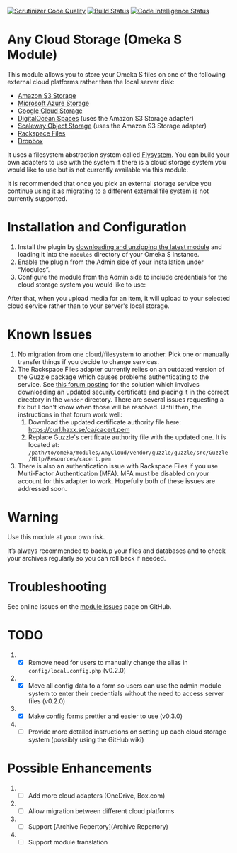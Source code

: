 [![Scrutinizer Code Quality](https://scrutinizer-ci.com/g/HBLL-Collection-Development/omeka-s-any-cloud/badges/quality-score.png?b=master)](https://scrutinizer-ci.com/g/HBLL-Collection-Development/omeka-s-any-cloud/?branch=master)
[![Build Status](https://scrutinizer-ci.com/g/HBLL-Collection-Development/omeka-s-any-cloud/badges/build.png?b=master)](https://scrutinizer-ci.com/g/HBLL-Collection-Development/omeka-s-any-cloud/build-status/master)
[![Code Intelligence Status](https://scrutinizer-ci.com/g/HBLL-Collection-Development/omeka-s-any-cloud/badges/code-intelligence.svg?b=master)](https://scrutinizer-ci.com/code-intelligence)

# Any Cloud Storage (Omeka S Module)
This module allows you to store your Omeka S files on one of the following external cloud platforms rather than the local server disk:
* [Amazon S3 Storage](https://aws.amazon.com/s3/)
* [Microsoft Azure Storage](https://azure.microsoft.com/en-us/services/storage/)
* [Google Cloud Storage](https://cloud.google.com/storage/)
* [DigitalOcean Spaces](https://www.digitalocean.com/products/spaces/) (uses the Amazon S3 Storage adapter)
* [Scaleway Object Storage](https://www.scaleway.com/object-storage/) (uses the Amazon S3 Storage adapter)
* [Rackspace Files](https://www.rackspace.com/cloud/files)
* [Dropbox](https://www.dropbox.com)

It uses a filesystem abstraction system called [Flysystem](http://flysystem.thephpleague.com/docs/). You can build your own adapters to use with the system if there is a cloud storage system you would like to use but is not currently available via this module.

It is recommended that once you pick an external storage service you continue using it as migrating to a different external file system is not currently supported.

# Installation and Configuration
1. Install the plugin by [downloading and unzipping the latest module](https://github.com/HBLL-Collection-Development/omeka-s-any-cloud/releases) and loading it into the `modules` directory of your Omeka S instance.
2. Enable the plugin from the Admin side of your installation under “Modules”.
3. Configure the module from the Admin side to include credentials for the cloud storage system you would like to use:

After that, when you upload media for an item, it will upload to your selected cloud service rather than to your server's local storage.

# Known Issues
1. No migration from one cloud/filesystem to another. Pick one or manually transfer things if you decide to change services. 
2. The Rackspace Files adapter currently relies on an outdated version of the Guzzle package which causes problems authenticating to the service. See [this forum posting](https://community.rackspace.com/products/f/dedicated-hybrid-hosting-forum/8674/rackspace-public-cloud-php-opencloud-sdk-errors-due-to-outdated-certificate-authority-list/14415) for the solution which involves downloading an updated security certificate and placing it in the correct directory in the `vendor` directory. There are several issues requesting a fix but I don't know when those will be resolved. Until then, the instructions in that forum work well:
    1. Download the updated certificate authority file here: <https://curl.haxx.se/ca/cacert.pem>
    2. Replace Guzzle's certificate authority file with the updated one. It is located at: `/path/to/omeka/modules/AnyCloud/vendor/guzzle/guzzle/src/Guzzle/Http/Resources/cacert.pem`
3. There is also an authentication issue with Rackspace Files if you use Multi-Factor Authentication (MFA). MFA must be disabled on your account for this adapter to work. Hopefully both of these issues are addressed soon.

# Warning
Use this module at your own risk.

It’s always recommended to backup your files and databases and to check your archives regularly so you can roll back if needed.

# Troubleshooting
See online issues on the [module issues](https://github.com/HBLL-Collection-Development/omeka-s-any-cloud/issues) page on GitHub.

# TODO
1. - [X] Remove need for users to manually change the alias in `config/local.config.php` (v0.2.0)
2. - [X] Move all config data to a form so users can use the admin module system to enter their credentials without the need to access server files (v0.2.0)
3. - [X] Make config forms prettier and easier to use (v0.3.0)
3. - [ ] Provide more detailed instructions on setting up each cloud storage system (possibly using the GitHub wiki)

# Possible Enhancements
1. - [ ] Add more cloud adapters (OneDrive, Box.com)
2. - [ ] Allow migration between different cloud platforms
3. - [ ] Support [Archive Repertory](Archive Repertory)
4. - [ ] Support module translation
